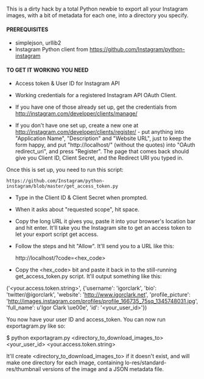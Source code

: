 This is a dirty hack by a total Python newbie to export all your Instagram images, with a bit of metadata for each one, into a directory you specify.

#### PREREQUISITES

- simplejson, urllib2
- Instagram Python client from https://github.com/Instagram/python-instagram

#### TO GET IT WORKING YOU NEED

- Access token & User ID for Instagram API
- Working credentials for a registered Instagram API OAuth Client.

- If you have one of those already set up, get the credentials from http://instagram.com/developer/clients/manage/
- If you don't have one set up, create a new one at http://instagram.com/developer/clients/register/ - put anything into "Application Name", "Description" and "Website URL", just to keep the form happy, and put "http://localhost/" (without the quotes) into "OAuth redirect_uri", and press "Register". The page that comes back should give you Client ID, Client Secret, and the Redirect URI you typed in.

Once this is set up, you need to run this script:

	https://github.com/Instagram/python-instagram/blob/master/get_access_token.py

- Type in the Client ID & Client Secret when prompted.
- When it asks about "requested scope", hit space.
- Copy the long URL it gives you, paste it into your browser's location bar and hit enter. It'll take you the Instagram site to get an access token to let your export script get access.
- Follow the steps and hit "Allow". It'll send you to a URL like this:

	http://localhost/?code=&lt;hex_code&gt;

- Copy the &lt;hex_code&gt; bit and paste it back in to the still-running get_access_token.py script. It'll output something like this:

('&lt;your.access.token.string&gt;', {'username': 'igorclark', 'bio': 'twitter/@igorclark', 'website': 'http://www.igorclark.net', 'profile_picture': 'http://images.instagram.com/profiles/profile_166735_75sq_1345748031.jpg',
 'full_name': u'Igor Clark \ue00e', 'id': '&lt;your_user_id&gt;'})

You now have your user ID and access_token. You can now run exportagram.py like so:

$ python exportagram.py &lt;directory_to_download_images_to&gt; &lt;your_user_id&gt; &lt;your.access.token.string&gt;

It'll create &lt;directory_to_download_images_to&gt; if it doesn't exist, and will make one directory for each image, containing lo-res/standard-res/thumbnail versions of the image and a JSON metadata file.
